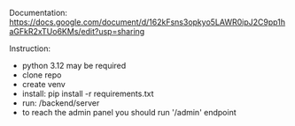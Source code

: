 Documentation:
https://docs.google.com/document/d/162kFsns3opkyo5LAWR0ipJ2C9pp1haGFkR2xTUo6KMs/edit?usp=sharing


Instruction:
- python 3.12 may be required
- clone repo
- create venv
- install: pip install -r requirements.txt
- run: /backend/server
- to reach the admin panel you should run '/admin' endpoint
